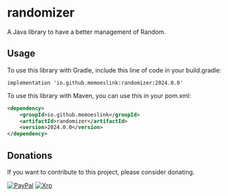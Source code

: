 # randomizer

A Java library to have a better management of Random.

## Usage

To use this library with Gradle, include this line of code in your build.gradle:

```
implementation 'io.github.memoeslink:randomizer:2024.0.0'
```

To use this library with Maven, you can use this in your pom.xml:

```xml
<dependency>
    <groupId>io.github.memoeslink</groupId>
    <artifactId>randomizer</artifactId>
    <version>2024.0.0</version>
</dependency>
```

## Donations

If you want to contribute to this project, please consider donating.

[![PayPal](https://img.shields.io/badge/PayPal-00457C?style=for-the-badge&logo=paypal&logoColor=white)](https://www.paypal.com/donate/?hosted_button_id=T9BMV4T39YJ9N)
[![Xrp](https://img.shields.io/badge/Xrp-black?style=for-the-badge&logo=xrp&logoColor=white "rLXQtekZYK7k9UcDdFUu4wcaq2FcVxDhqm")](https://livenet.xrpl.org/accounts/rLXQtekZYK7k9UcDdFUu4wcaq2FcVxDhqm)
